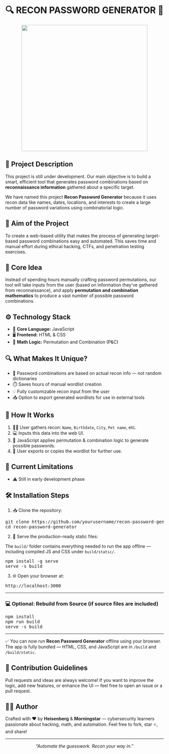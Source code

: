 <h1 align="center" id="title">🔍 RECON PASSWORD GENERATOR 🔐</h1>

<p align="center">
  <img src="https://github.com/user-attachments/assets/4b780101-bb25-40aa-9dbf-8eddbfb8e603" height=400px width=400px >
</p>

<h2>📖 Project Description</h2>

<p>
This project is still under development. Our main objective is to build a smart, efficient tool that generates password combinations based on <strong>reconnaissance information</strong> gathered about a specific target.
</p>

<p>
We have named this project <strong>Recon Password Generator</strong> because it uses recon data like names, dates, locations, and interests to create a large number of password variations using combinatorial logic.
</p>

<h2>🎯 Aim of the Project</h2>

<p>
To create a web-based utility that makes the process of generating target-based password combinations easy and automated. This saves time and manual effort during ethical hacking, CTFs, and penetration testing exercises.
</p>

<h2>🧠 Core Idea</h2>

<p>
Instead of spending hours manually crafting password permutations, our tool will take inputs from the user (based on information they’ve gathered from reconnaissance), and apply <strong>permutation and combination mathematics</strong> to produce a vast number of possible password combinations.
</p>

<h2>⚙️ Technology Stack</h2>

<ul>
  <li>🧪 <strong>Core Language:</strong> JavaScript</li>
  <li>🖥️ <strong>Frontend:</strong> HTML & CSS</li>
  <li>📐 <strong>Math Logic:</strong> Permutation and Combination (P&C)</li>
</ul>

<h2>🔍 What Makes It Unique?</h2>

<ul>
  <li>🔐 Password combinations are based on actual recon info — not random dictionaries</li>
  <li>⏱️ Saves hours of manual wordlist creation</li>
  <li>💡 Fully customizable recon input from the user</li>
  <li>📤 Option to export generated wordlists for use in external tools</li>
</ul>

<h2>📘 How It Works</h2>

<ol>
  <li>🕵️‍♂️ User gathers recon: <code>Name</code>, <code>Birthdate</code>, <code>City</code>, <code>Pet name</code>, etc.</li>
  <li>💻 Inputs this data into the web UI.</li>
  <li>🧮 JavaScript applies permutation & combination logic to generate possible passwords.</li>
  <li>📁 User exports or copies the wordlist for further use.</li>
</ol>

<h2>🚧 Current Limitations</h2>

<ul>
  <li>⚠️ Still in early development phase</li>
</ul>

<h2>🛠 Installation Steps</h2>

<ol>
  <li>📥 Clone the repository:</li>
</ol>

<pre>
git clone https://github.com/yourusername/recon-password-generator.git
cd recon-password-generator
</pre>

<ol start="2">
  <li>🚀 Serve the production-ready static files:</li>
</ol>

<p>The <code>build/</code> folder contains everything needed to run the app offline — including compiled JS and CSS under <code>build/static/</code>.</p>

<pre>
npm install -g serve
serve -s build
</pre>

<ol start="3">
  <li>🌐 Open your browser at:</li>
</ol>

<pre>
http://localhost:3000
</pre>

---

<h3>💻 Optional: Rebuild from Source (if source files are included)</h3>

<pre>
npm install
npm run build
serve -s build
</pre>

---

<p>
✅ You can now run <strong>Recon Password Generator</strong> offline using your browser.<br>
The app is fully bundled — HTML, CSS, and JavaScript are in <code>/build</code> and <code>/build/static</code>.
</p>

<h2>🍰 Contribution Guidelines</h2>

<p>
Pull requests and ideas are always welcome! If you want to improve the logic, add new features, or enhance the UI — feel free to open an issue or a pull request.
</p>

<h2>🙋‍♂️ Author</h2>

<p>
Crafted with ❤️ by <strong>Heisenberg</strong> & <strong>Morningstar</strong> — cybersecurity learners passionate about hacking, math, and automation.  
Feel free to fork, star ⭐, and share!
</p>

---

<p align="center"><i>“Automate the guesswork. Recon your way in.”</i></p>
